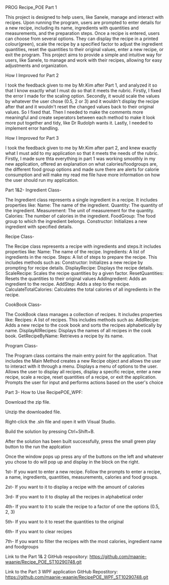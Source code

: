 PROG Recipe_POE Part 1 

This project is designed to help users, like Sanele, manage and interact with recipes. Upon running the program, users are prompted to enter details for a new recipe, including its name, ingredients with quantities and measurements, and the preparation steps. Once a recipe is entered, users can choose from several options. They can display the recipe in a printed colour(green), scale the recipe by a specified factor to adjust the ingredient quantities, reset the quantities to their original values, enter a new recipe, or exit the program. This project aims to provide a simple and intuitive way for users, like Sanele, to manage and work with their recipes, allowing for easy adjustments and organization.


How I Improved for Part 2

I took the feedback given to me by Mr.Kim after Part 1, and analyzed it so that I know exactly what I must do so that it meets the rubric. Firstly, I fixed the error I made for the scaling option. Secondly, it would scale the values by whatever the user chose (0.5, 2 or 3) and it wouldn't display the recipe after that and it wouldn't reset the changed values back to their original values. So I fixed that. Then I needed to make the comments more meaningful and create seperators between each method to make it look more put together and tidy, like Dr Rudolph wants it. Lastly, I needed to implement error handling.

How I Improved for Part 3

I took the feedback given to me by Mr.Kim after part 2, and knew exactly what I must add to my application so that it meets the needs of the rubric. Firstly, I made sure thta everything in part 1 was working smoothly in my new application, offered an explanation on what calories/foodgroups are, the different food group options and made sure there are alerts for calorie consumption and will make my read me file have more information on how the user should run my application.

Part 1&2-
Ingredient Class-

The Ingredient class represents a single ingredient in a recipe. It includes properties like:
Name: The name of the ingredient.
Quantity: The quantity of the ingredient.
Measurement: The unit of measurement for the quantity.
Calories: The number of calories in the ingredient.
FoodGroup: The food group to which the ingredient belongs.
Constructor: Initializes a new ingredient with specified details.

Recipe Class-

The Recipe class represents a recipe with ingredients and steps.It includes properties like:
Name: The name of the recipe.
Ingredients: A list of ingredients in the recipe.
Steps: A list of steps to prepare the recipe. 
This includes methods such as: 
Constructor: Initializes a new recipe by prompting for recipe details.
DisplayRecipe: Displays the recipe details.
ScaleRecipe: Scales the recipe quantities by a given factor.
ResetQuantities: Resets the quantities to their original values
AddIngredient: Adds an ingredient to the recipe.
AddStep: Adds a step to the recipe.
CalculateTotalCalories: Calculates the total calories of all ingredients in the recipe.

CookBook Class-

The CookBook class manages a collection of recipes. It includes properties like:
Recipes: A list of recipes.
This includes methods such as:
AddRecipe: Adds a new recipe to the cook book and sorts the recipes alphabetically by name.
DisplayAllRecipes: Displays the names of all recipes in the cook book.
GetRecipeByName: Retrieves a recipe by its name.

Program Class-

The Program class contains the main entry point for the application. That includes the Main Method creates a new Recipe object and allows the user to interact with it through a menu. Displays a menu of options to the user. Allows the user to display all recipes, display a specific recipe, enter a new recipe, scale a recipe, reset quantities of a recipe, or exit the application. Prompts the user for input and performs actions based on the user's choice

Part 3-
How to Use RecipePOE_WPF:

Download the zip file.

Unzip the downloaded file.

Right-click the .sln file and open it with Visual Studio.

Build the solution by pressing Ctrl+Shift+B.

After the solution has been built successfully, press the small green play button to the run the applcation

Once the window pops up press any of the buttons on the left and whatever you chose to do will pop up and display in the block on the right.

1st- If you want to enter a new recipe. Follow the prompts to enter a recipe, a name, ingredients, quantities, measurements, calories and food groups.

2st- If you want to it to display a recipe with the amount of calories

3rd- If you want to it to display all the recipes in alphabetical order

4th- If you want to it to scale the recipe to a factor of one the options (0.5, 2, 3)

5th- If you want to it to reset the quantities to the original

6th- If you want to clear recipes

7th- If you want to filter the recipes with the most calories, ingredient name and foodgroups

Link to the Part 1& 2 GitHub respository: https://github.com/maanie-waanie/Recipe_POE_ST10290748.git 

Link to the Part 3 WPF application GitHub Repostitory: https://github.com/maanie-waanie/RecipePOE_WPF_ST10290748.git
